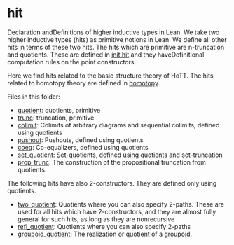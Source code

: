hit
===

Declaration andDefinitions of higher inductive types in Lean. We take
two higher inductive types (hits) as primitive notions in Lean. We
define all other hits in terms of these two hits. The hits which are
primitive are n-truncation and quotients. These are defined in
[init.hit](../init/hit.hlean) and they haveDefinitional computation
rules on the point constructors.

Here we find hits related to the basic structure theory of HoTT.  The
hits related to homotopy theory are defined in
[homotopy](../homotopy/homotopy.md).

Files in this folder:

* [quotient](quotient.hlean): quotients, primitive
* [trunc](trunc.hlean): truncation, primitive
* [colimit](colimit.hlean): Colimits of arbitrary diagrams and sequential colimits, defined using quotients
* [pushout](pushout.hlean): Pushouts, defined using quotients
* [coeq](coeq.hlean): Co-equalizers, defined using quotients
* [set_quotient](set_quotient.hlean): Set-quotients, defined using quotients and set-truncation
* [prop_trunc](prop_trunc.hlean): The construction of the propositional truncation from quotients.

The following hits have also 2-constructors. They are defined only using quotients.
* [two_quotient](two_quotient.hlean): Quotients where you can also specify 2-paths. These are used for all hits which have 2-constructors, and they are almost fully general for such hits, as long as they are nonrecursive
* [refl_quotient](refl_quotient.hlean): Quotients where you can also specify 2-paths
* [groupoid_quotient](groupoid_quotient.hlean): The realization or quotient of a groupoid.